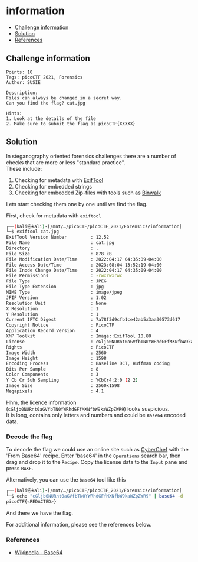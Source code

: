 # information

- [Challenge information](#challenge-information)
- [Solution](#solution)
- [References](#references)

## Challenge information
```
Points: 10
Tags: picoCTF 2021, Forensics
Author: SUSIE

Description:
Files can always be changed in a secret way. 
Can you find the flag? cat.jpg
 
Hints:
1. Look at the details of the file
2. Make sure to submit the flag as picoCTF{XXXXX}
```

## Solution

In steganography oriented forensics challenges there are a number of checks that are more or less "standard practice".  
These include:
1. Checking for metadata with [ExifTool](https://exiftool.org/)
2. Checking for embedded strings
3. Checking for embedded Zip-files with tools such as [Binwalk ](https://github.com/ReFirmLabs/binwalk)

Lets start checking them one by one until we find the flag.

First, check for metadata with `exiftool`
```bash
┌──(kali㉿kali)-[/mnt/…/picoCTF/picoCTF_2021/Forensics/information]
└─$ exiftool cat.jpg 
ExifTool Version Number         : 12.52
File Name                       : cat.jpg
Directory                       : .
File Size                       : 878 kB
File Modification Date/Time     : 2022:04:17 04:35:09-04:00
File Access Date/Time           : 2023:08:04 13:52:19-04:00
File Inode Change Date/Time     : 2022:04:17 04:35:09-04:00
File Permissions                : -rwxrwxrwx
File Type                       : JPEG
File Type Extension             : jpg
MIME Type                       : image/jpeg
JFIF Version                    : 1.02
Resolution Unit                 : None
X Resolution                    : 1
Y Resolution                    : 1
Current IPTC Digest             : 7a78f3d9cfb1ce42ab5a3aa30573d617
Copyright Notice                : PicoCTF
Application Record Version      : 4
XMP Toolkit                     : Image::ExifTool 10.80
License                         : cGljb0NURnt0aGVfbTN0YWRhdGFfMXNfbW9kaWZpZWR9
Rights                          : PicoCTF
Image Width                     : 2560
Image Height                    : 1598
Encoding Process                : Baseline DCT, Huffman coding
Bits Per Sample                 : 8
Color Components                : 3
Y Cb Cr Sub Sampling            : YCbCr4:2:0 (2 2)
Image Size                      : 2560x1598
Megapixels                      : 4.1

```

Hhm, the licence information (`cGljb0NURnt0aGVfbTN0YWRhdGFfMXNfbW9kaWZpZWR9`) looks suspicious.  
It is long, contains only letters and numbers and could be `Base64` encoded data.

### Decode the flag

To decode the flag we could use an online site such as [CyberChef](https://gchq.github.io/CyberChef/) with the 'From Base64' recipe. Enter 'base64' in the `Operations` search bar, then drag and drop it to the `Recipe`. Copy the license data to the `Input` pane and press `BAKE`.

Alternatively, you can use the `base64` tool like this
```bash
┌──(kali㉿kali)-[/mnt/…/picoCTF/picoCTF_2021/Forensics/information]
└─$ echo "cGljb0NURnt0aGVfbTN0YWRhdGFfMXNfbW9kaWZpZWR9" | base64 -d                           
picoCTF{<REDACTED>}     
```

And there we have the flag.

For additional information, please see the references below.

### References

- [Wikipedia - Base64](https://en.wikipedia.org/wiki/Base64)
